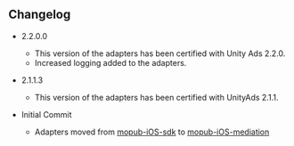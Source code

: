 ## Changelog
 * 2.2.0.0
   * This version of the adapters has been certified with Unity Ads 2.2.0.
   * Increased logging added to the adapters.  
   
  * 2.1.1.3
    * This version of the adapters has been certified with UnityAds 2.1.1.

  * Initial Commit
  	* Adapters moved from [mopub-iOS-sdk](https://github.com/mopub/mopub-ios-sdk) to [mopub-iOS-mediation](https://github.com/mopub/mopub-iOS-mediation/)

